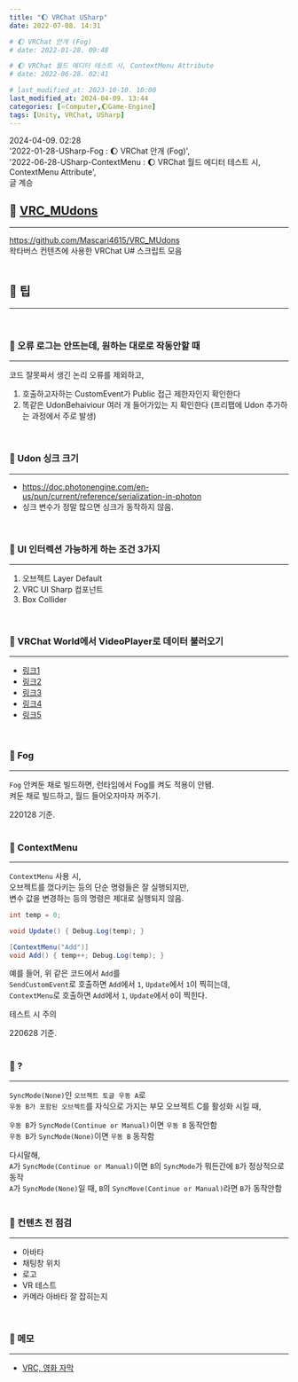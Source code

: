 ```yaml
---
title: "🌔 VRChat USharp"
date: 2022-07-08. 14:31

# 🌔 VRChat 안개 (Fog)
# date: 2022-01-28. 09:48

# 🌔 VRChat 월드 에디터 테스트 시, ContextMenu Attribute
# date: 2022-06-28. 02:41

# last_modified_at: 2023-10-10. 10:00
last_modified_at: 2024-04-09. 13:44
categories: [⭐Computer,🌔Game-Engine]
tags: [Unity, VRChat, USharp]
---
```


2024-04-09. 02:28  
'2022-01-28-USharp-Fog : 🌔 VRChat 안개 (Fog)',  
'2022-06-28-USharp-ContextMenu : 🌔 VRChat 월드 에디터 테스트 시, ContextMenu Attribute',  
글 계승  

## **💫 [VRC_MUdons](https://github.com/Mascari4615/VRC_MUdons)**

---

<https://github.com/Mascari4615/VRC_MUdons>  
왁타버스 컨텐츠에 사용한 VRChat U# 스크립트 모음  
<br>

## **💫 팁**

---
<br>

### **🫧 오류 로그는 안뜨는데, 원하는 대로로 작동안할 때**

---

코드 잘못짜서 생긴 논리 오류를 제외하고,  

1. 호출하고자하는 CustomEvent가 Public 접근 제한자인지 확인한다
2. 똑같은 UdonBehaiviour 여러 개 들어가있는 지 확인한다 (프리팹에 Udon 추가하는 과정에서 주로 발생)
<br>

### **🫧 Udon 싱크 크기**

---

- <https://doc.photonengine.com/en-us/pun/current/reference/serialization-in-photon>
- 싱크 변수가 정말 많으면 싱크가 동작하지 않음.
<br>

### **🫧 UI 인터렉션 가능하게 하는 조건 3가지**

---

1. 오브젝트 Layer Default
2. VRC UI Sharp 컴포넌트
3. Box Collider
<br>

### **🫧 VRChat World에서 VideoPlayer로 데이터 불러오기**

---

- [링크1](https://feralresearch.org/lab/api-calls-from-inside-vrc/)
- [링크2](https://ask.vrchat.com/t/http-requests/1803)
- [링크3](https://github.com/Roliga/udon-video-decoder)
- [링크4](https://gitlab.com/anfaux/pixel-proxy/-/blob/main/server-node/modules/encode.js)
- [링크5](https://vrchat.com/home/launch?worldId=wrld_7508e408-ba6a-4478-b772-6af430c89286&instanceId=51500~private(usr_74fd4823-008f-4434-969c-c892e7c143e2)~region(eu)~nonce(031b2879-124f-4943-b075-2700f61ee200))
<br>

### **🫧 Fog**

---

`Fog` 안켜둔 채로 빌드하면, 런타임에서 Fog를 켜도 적용이 안됌.  
켜둔 채로 빌드하고, 월드 들어오자마자 꺼주기.  

220128 기준.  
<br>

### **🫧 ContextMenu**

---

`ContextMenu` 사용 시,  
오브젝트를 껐다키는 등의 단순 명령들은 잘 실행되지만,  
변수 값을 변경하는 등의 명령은 제대로 실행되지 않음.  

```cs
int temp = 0;

void Update() { Debug.Log(temp); }

[ContextMenu("Add")]
void Add() { temp++; Debug.Log(temp); }
```

예를 들어, 위 같은 코드에서 `Add`를  
`SendCustomEvent`로 호출하면 `Add`에서 `1`, `Update`에서 `1`이 찍히는데,  
`ContextMenu`로 호출하면 `Add`에서 `1`, `Update`에서 `0`이 찍힌다.  

테스트 시 주의  

220628 기준.  
<br>

### **🫧 ?**

---

`SyncMode(None)`인 `오브젝트 토글 우동 A`로  
`우동 B가 포함된 오브젝트`를 자식으로 가지는 부모 오브젝트 C를 활성화 시킬 때,  

`우동 B`가 `SyncMode(Continue or Manual)`이면 `우동 B` 동작안함  
`우동 B`가 `SyncMode(None)`이면 `우동 B` 동작함  

다시말해,  
`A`가 `SyncMode(Continue or Manual)`이면 `B`의 `SyncMode`가 뭐든간에 `B`가 정상적으로 동작  
`A`가 `SyncMode(None)`일 때, `B`의 `SyncMove(Continue or Manual)`라면 `B`가 동작안함  
<br>

### **🫧 컨텐츠 전 점검**

---

- 아바타
- 채팅창 위치
- 로고
- VR 테스트
- 카메라 아바타 잘 잡히는지
<br>

### **🫧 메모**

---

- [VRC, 영화 자막](https://twitter.com/vr_hai/status/1495774702521958407?s=20)
<br>
